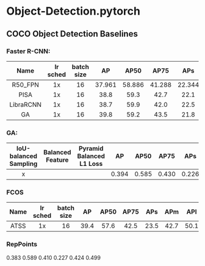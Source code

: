 # Object-Detection.pytorch

## COCO Object Detection Baselines

### Faster R-CNN:
|  Name    | lr sched | batch size |  AP   |  AP50  |  AP75  |  APs   |  APm   |  APl   |
| :------: |:------:  |:------:|:------:|:------:|:------:|:------:|:------:|:------:|
|  R50_FPN |1x        |   16   | 37.961 | 58.886 | 41.288 | 22.344 | 40.967 | 48.944 |
|  PISA    | 1x       |   16   | 38.8 | 59.3 | 42.7 | 22.1 | 41.7 | 48.8| 
|  LibraRCNN| 1x      |   16   | 38.7 | 59.9 | 42.0 | 22.5 | 41.1 | 48.7|
|  GA      | 1x       |   16   | 39.8 | 59.2 |43.5 | 21.8 | 42.6 |50.7|

### GA:
| IoU-balanced Sampling | Balanced Feature | Pyramid Balanced L1 Loss |  AP   |  AP50  |  AP75  |  APs   |  APm   |  APl   |
| :------: |:------:|:------:                               |:------:|:------:|:------:|:------:|:------:|:------:|
|   x  |  |  | 0.394 | 0.585 | 0.430 | 0.226 | 0.425 | 0.509|

### FCOS
|  Name    | lr sched | batch size |  AP   |  AP50  |  AP75  |  APs   |  APm   |  APl   |
| :------: |:------:  |:------:|:------:|:------:|:------:|:------:|:------:|:------:|
| ATSS     | 1x       |   16   | 39.4   |  57.6  | 42.5   | 23.5   | 42.7   | 50.1   |  

### RepPoints
0.383 0.589 0.410 0.227 0.424 0.499
